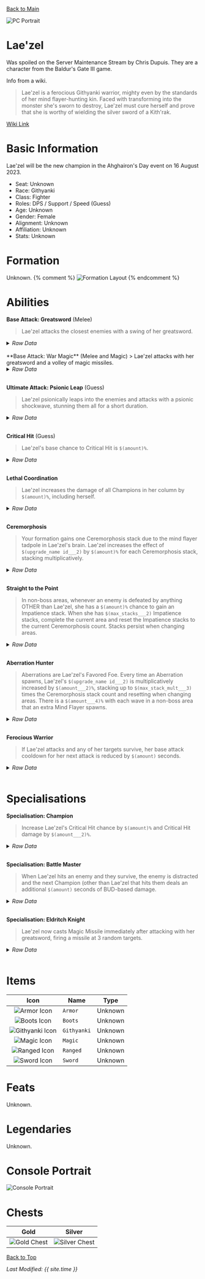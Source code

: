 [Back to Main](index.md)

![PC Portrait](images/laezel/portrait.png)

# Lae'zel

Was spoiled on the Server Maintenance Stream by Chris Dupuis. They are a character from the Baldur's Gate III game.

Info from a wiki.
> Lae'zel is a ferocious Githyanki warrior, mighty even by the standards of her mind flayer-hunting kin. Faced with transforming into the monster she's sworn to destroy, Lae'zel must cure herself and prove that she is worthy of wielding the silver sword of a Kith'rak.

[Wiki Link](https://baldursgate3.wiki.fextralife.com/Lae%27zel)

# Basic Information

Lae'zel will be the new champion in the Ahghairon's Day event on 16 August 2023.

* Seat: Unknown
* Race: Githyanki
* Class: Fighter
* Roles: DPS / Support / Speed (Guess)
* Age: Unknown
* Gender: Female
* Alignment: Unknown
* Affiliation: Unknown
* Stats: Unknown

# Formation

Unknown.
{% comment %}
![Formation Layout](images/laezel/formation.png)
{% endcomment %}

# Abilities

**Base Attack: Greatsword** (Melee)
> Lae'zel attacks the closest enemies with a swing of her greatsword.
<details><summary><em>Raw Data</em></summary>
<p>
<pre>
{
    "description": "Lae'zel attacks the closest enemies with a swing of her greatsword.",
    "long_description": "",
    "damage_modifier": 1,
    "damage_types": ["melee"],
    "graphic_id": 0,
    "target": "front",
    "aoe_radius": 0,
    "tags": ["melee"],
    "num_targets": 1,
    "animations": [{
        "melee_leap_offset": [
            -100,
            0
        ],
        "melee_sequence": "attack",
        "special_melee": "laezel",
        "melee_hit_frame": 4,
        "type": "melee_attack",
        "melee_aoe_radius": 150
    }],
    "name": "Greatsword",
    "cooldown": 8,
    "id": 655
}
</pre>
</p>
</details>
<br />
**Base Attack: War Magic** (Melee and Magic)
> Lae'zel attacks with her greatsword and a volley of magic missiles.
<details><summary><em>Raw Data</em></summary>
<p>
<pre>
{
    "description": "Lae'zel attacks with her greatsword and a volley of magic missiles.",
    "long_description": "",
    "damage_modifier": 1,
    "damage_types": [
        "melee",
        "magic"
    ],
    "graphic_id": 0,
    "target": "front",
    "aoe_radius": 0,
    "tags": [
        "melee",
        "ranged"
    ],
    "num_targets": 1,
    "animations": [{
        "melee_leap_offset": [
            -100,
            0
        ],
        "magic_shoot_offset": [
            100,
            -105
        ],
        "magic_sequence": "attack_b",
        "melee_sequence": "attack",
        "special_melee": "laezel",
        "melee_hit_frame": 4,
        "magic_shoot_frames": [
            6,
            11,
            16
        ],
        "type": "melee_attack",
        "melee_aoe_radius": 150
    }],
    "name": "War Magic",
    "cooldown": 8,
    "id": 656
}
</pre>
</p>
</details>
<br />

**Ultimate Attack: Psionic Leap** (Guess)
> Lae'zel psionically leaps into the enemies and attacks with a psionic shockwave, stunning them all for a short duration.
<details><summary><em>Raw Data</em></summary>
<p>
<pre>
{
    "description": "Lae'zel leaps into the enemies and attacks, stunning them all for a short duration.",
    "long_description": "Lae'zel psionically leaps into the enemies and attacks with a psionic shockwave, stunning them all for a short duration.",
    "damage_modifier": 1,
    "damage_types": ["melee"],
    "graphic_id": 20244,
    "target": "front",
    "aoe_radius": 0,
    "tags": [
        "ultimate",
        "melee"
    ],
    "num_targets": 1,
    "animations": [{
        "melee_leap_offset": [
            -100,
            0
        ],
        "ultimate": "laezel",
        "melee_hit_frame": 4,
        "type": "ultimate_attack",
        "melee_aoe_radius": 150
    }],
    "name": "Psionic Leap",
    "cooldown": 180,
    "id": 657
}
</pre>
</p>
</details>
<br />

**Critical Hit** (Guess)
> Lae'zel's base chance to Critical Hit is `$(amount)%`.
<details><summary><em>Raw Data</em></summary>
<p>
<pre>
{
    "effect_keys": [{"effect_string": "set_base_crit_chance,20"}],
    "requirements": "",
    "description": {"desc": "$source's base chance to Critical Hit is $(amount)%."},
    "id": 1597,
    "flavour_text": "",
    "graphic_id": 0,
    "properties": {
        "is_formation_ability": true,
        "owner_use_outgoing_description": true,
        "formation_circle_icon": false
    }
}
</pre>
</p>
</details>
<br />

**Lethal Coordination**
> Lae'zel increases the damage of all Champions in her column by `$(amount)%`, including herself.
<details><summary><em>Raw Data</em></summary>
<p>
<pre>
{
    "effect_keys": [{
        "effect_string": "hero_dps_multiplier_mult,100",
        "targets": ["col"]
    }],
    "requirements": "",
    "description": {"desc": "$source increases the damage of all Champions in her column by $(amount)%, including herself."},
    "id": 1598,
    "flavour_text": "",
    "graphic_id": 20239,
    "properties": {"is_formation_ability": true}
}
</pre>
</p>
</details>
<br />

**Ceremorphosis**
> Your formation gains one Ceremorphosis stack due to the mind flayer tadpole in Lae'zel's brain. Lae'zel increases the effect of `$(upgrade_name id___2)` by `$(amount)%` for each Ceremorphosis stack, stacking multiplicatively.
<details><summary><em>Raw Data</em></summary>
<p>
<pre>
{
    "effect_keys": [
        {"effect_string": "pre_stack_amount,100"},
        {
            "amount_expr": "upgrade_amount(12114,0)",
            "stack_title": "Total Ceremorphosis Stacks",
            "stacks_multiply": true,
            "total_title": "Total Bonus",
            "off_when_benched": true,
            "show_bonus": true,
            "amount_func": "mult",
            "stack_func": "per_ceremorphosis_stacks",
            "effect_string": "buff_upgrade,0,12113",
            "desc_forced_order": 2
        },
        {
            "stack_title": "Lae'zel Ceremorphosis Stacks",
            "manual_stacking": true,
            "stacks_multiply": false,
            "off_when_benched": true,
            "outgoing_buffs": false,
            "effect_string": "laezel_ceremorphosis_stacks,1",
            "show_stacks": true,
            "desc_forced_order": 1
        }
    ],
    "requirements": "",
    "description": {"desc": "Your formation gains one Ceremorphosis stack due to the mind flayer tadpole in $source's brain. $source increases the effect of $(upgrade_name id___2) by $(amount)% for each Ceremorphosis stack, stacking multiplicatively."},
    "id": 1599,
    "flavour_text": "",
    "graphic_id": 20237,
    "properties": {
        "indexed_effect_properties": true,
        "retain_on_slot_changed": true,
        "is_formation_ability": true,
        "default_bonus_index": 0,
        "owner_use_outgoing_description": true,
        "per_effect_index_bonuses": true
    }
}
</pre>
</p>
</details>
<br />

**Straight to the Point**
> In non-boss areas, whenever an enemy is defeated by anything OTHER than Lae'zel, she has a `$(amount)%` chance to gain an Impatience stack. When she has `$(max_stacks___2)` Impatience stacks, complete the current area and reset the Impatience stacks to the current Ceremorphosis count. Stacks persist when changing areas.
<details><summary><em>Raw Data</em></summary>
<p>
<pre>
{
    "effect_keys": [
        {"effect_string": "laezel_straight_to_the_point_chance,100"},
        {
            "stack_title": "Impatience stacks",
            "effect_string": "laezel_straight_to_the_point_stacks",
            "show_stacks": true,
            "max_stacks": 17,
            "stacks_on_trigger": "will_manually_stack"
        }
    ],
    "requirements": "",
    "description": {"desc": "In non-boss areas, whenever an enemy is defeated by anything OTHER than $source, she has a $(amount)% chance to gain an Impatience stack. When she has $(max_stacks___2) Impatience stacks, complete the current area and reset the Impatience stacks to the current Ceremorphosis count. Stacks persist when changing areas."},
    "id": 1600,
    "flavour_text": "",
    "graphic_id": 20240,
    "properties": {
        "indexed_effect_properties": true,
        "retain_on_slot_changed": true,
        "is_formation_ability": true,
        "default_bonus_index": 0,
        "owner_use_outgoing_description": true,
        "per_effect_index_bonuses": true
    }
}
</pre>
</p>
</details>
<br />

**Aberration Hunter**
> Aberrations are Lae'zel's Favored Foe. Every time an Aberration spawns, Lae'zel's `$(upgrade_name id___2)` is multiplicatively increased by `$(amount___2)%`, stacking up to `$(max_stack_mult___3)` times the Ceremorphosis stack count and resetting when changing areas. There is a `$(amount___4)%` with each wave in a non-boss area that an extra Mind Flayer spawns.
<details><summary><em>Raw Data</em></summary>
<p>
<pre>
{
    "effect_keys": [
        {
            "off_when_benched": true,
            "effect_string": "favored_foe,aberration"
        },
        {
            "stack_title": "Aberration Hunter Stacks",
            "stacks_multiply": true,
            "show_bonus": true,
            "effect_string": "buff_upgrade,100,12113",
            "more_triggers": [{
                "action": {"type": "reset"},
                "trigger": "area_changed"
            }],
            "max_stacks": 0,
            "stacks_on_trigger": {
                "is_source_favored_foe": true,
                "trigger": "favored_foe_spawned"
            }
        },
        {
            "max_stack_mult": 4,
            "effect_string": "stacks_max_stack_expr,1,per_ceremorphosis_stacks()*4"
        },
        {
            "effect_string": "laezel_aberration_hunter_spawn,33",
            "num_spawns": 1,
            "spawn_ids": [2028]
        }
    ],
    "requirements": "",
    "description": {"desc": "Aberrations are $source's Favored Foe. Every time an Aberration spawns, $source's $(upgrade_name id___2) is multiplicatively increased by $(amount___2)%, stacking up to $(max_stack_mult___3) times the Ceremorphosis stack count and resetting when changing areas. There is a $(amount___4)% with each wave in a non-boss area that an extra Mind Flayer spawns."},
    "id": 1601,
    "flavour_text": "",
    "graphic_id": 20236,
    "properties": {
        "indexed_effect_properties": true,
        "retain_on_slot_changed": true,
        "is_formation_ability": true,
        "default_bonus_index": 1,
        "owner_use_outgoing_description": true,
        "per_effect_index_bonuses": true
    }
}
</pre>
</p>
</details>
<br />

**Ferocious Warrior**
> If Lae'zel attacks and any of her targets survive, her base attack cooldown for her next attack is reduced by `$(amount)` seconds.
<details><summary><em>Raw Data</em></summary>
<p>
<pre>
{
    "effect_keys": [{
        "stack_title": "Ferocious Warrior Stacks",
        "stacks_multiply": true,
        "bonus_is_seconds": true,
        "off_when_benched": true,
        "show_bonus": true,
        "effect_string": "reduce_attack_cooldown,4",
        "percent_values": false,
        "more_triggers": [{
            "action": {"type": "reset"},
            "trigger": "owner_kill"
        }],
        "max_stacks": 1,
        "stacks_on_trigger": "owner_attack_no_kill",
        "total_bonus_amount_prefix": "-"
    }],
    "requirements": "",
    "description": {"desc": "If $source attacks and any of her targets survive, her base attack cooldown for her next attack is reduced by $(amount) seconds."},
    "id": 1602,
    "flavour_text": "",
    "graphic_id": 20238,
    "properties": {
        "is_formation_ability": true,
        "owner_use_outgoing_description": true
    }
}
</pre>
</p>
</details>
<br />

# Specialisations

**Specialisation: Champion**
> Increase Lae'zel's Critical Hit chance by `$(amount)%` and Critical Hit damage by `$(amount___2)%`.
<details><summary><em>Raw Data</em></summary>
<p>
<pre>
{
    "effect_keys": [
        {"effect_string": "buff_base_crit_chance_add,20"},
        {"effect_string": "buff_base_crit_damage_mult,100"}
    ],
    "requirements": "",
    "description": {"desc": "Increase $source's Critical Hit chance by $(amount)% and Critical Hit damage by $(amount___2)%."},
    "id": 1603,
    "flavour_text": "",
    "graphic_id": 0,
    "properties": {
        "indexed_effect_properties": true,
        "is_formation_ability": true,
        "owner_use_outgoing_description": true,
        "formation_circle_icon": false,
        "per_effect_index_bonuses": true
    }
}
</pre>
</p>
</details>
<br />

**Specialisation: Battle Master**
> When Lae'zel hits an enemy and they survive, the enemy is distracted and the next Champion (other than Lae'zel that hits them deals an additional `$(amount)` seconds of BUD-based damage.
<details><summary><em>Raw Data</em></summary>
<p>
<pre>
{
    "effect_keys": [{
        "distracted_graphic_offset": [
            -50,
            -150
        ],
        "effect_string": "laezel_battle_master,4"
    }],
    "requirements": "",
    "description": {"desc": "When $source hits an enemy and they survive, the enemy is distracted and the next Champion (other than $source) that hits them deals an additional $(amount) seconds of BUD-based damage."},
    "id": 1604,
    "flavour_text": "",
    "graphic_id": 0,
    "properties": {
        "is_formation_ability": true,
        "owner_use_outgoing_description": true,
        "formation_circle_icon": false
    }
}
</pre>
</p>
</details>
<br />

**Specialisation: Eldritch Knight**
> Lae'zel now casts Magic Missile immediately after attacking with her greatsword, firing a missile at 3 random targets.
<details><summary><em>Raw Data</em></summary>
<p>
<pre>
{
    "effect_keys": [{"effect_string": "change_base_attack,656"}],
    "requirements": "",
    "description": {"desc": "$source now casts Magic Missile immediately after attacking with her greatsword, firing a missile at 3 random targets."},
    "id": 1605,
    "flavour_text": "",
    "graphic_id": 0,
    "properties": {
        "is_formation_ability": true,
        "owner_use_outgoing_description": true,
        "formation_circle_icon": false
    }
}
</pre>
</p>
</details>
<br />

# Items

| Icon | Name | Type |
|:-:|---|---|
| ![Armor Icon](images/laezel/20251.png) | `Armor` | Unknown |
| ![Boots Icon](images/laezel/20254.png) | `Boots` | Unknown |
| ![Githyanki Icon](images/laezel/20257.png) | `Githyanki` | Unknown |
| ![Magic Icon](images/laezel/20260.png) | `Magic` | Unknown |
| ![Ranged Icon](images/laezel/20263.png) | `Ranged` | Unknown |
| ![Sword Icon](images/laezel/20266.png) | `Sword` | Unknown |

# Feats

Unknown.

# Legendaries

Unknown.

# Console Portrait

![Console Portrait](images/laezel/console.png)

# Chests

| Gold | Silver |
|---|---|
| ![Gold Chest](images/laezel/chest_gold.png) | ![Silver Chest](images/laezel/chest_silver.png) |

[Back to Top](#top)

*Last Modified: {{ site.time }}*